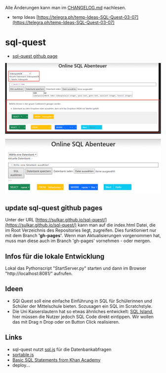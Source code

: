 Alle Änderungen kann man im [CHANGELOG.md](CHANGELOG.md) nachlesen.
- temp Ideas [https://telegra.ph/temp-Ideas-SQL-Quest-03-07](https://telegra.ph/temp-Ideas-SQL-Quest-03-07)

# sql-quest
- [sql-quest github page](https://sulkar.github.io/sql-quest/)

![bild-v2](/images/v2.png)

![bild-v1](/images/v1.png)

## update sql-quest github pages
Unter der URL [https://sulkar.github.io/sql-quest/](https://sulkar.github.io/sql-quest/) kann man auf die index.html Datei, die im Root Verzeichnis des Repositories liegt, zugreifen. Dies funktioniert nur mit dem Branch **'gh-pages'**. Wenn man Aktualisierungen vorgenommen hat, muss man diese auch im Branch 'gh-pages' vornehmen - oder mergen.

## Infos für die lokale Entwicklung
Lokal das Pythonscript "StartServer.py" starten und dann im Browser "http://localhost:8081/" aufrufen.

## Ideen
- SQl Quest soll eine einfache Einführung in SQL für Schülerinnen und Schüler der Mittelschule bieten. Sozusagen ein SQL im Scratchstyle.
- Die Uni Kaiserslautern hat so etwas ähnliches entwickelt: [SQL Island](https://sql-island.informatik.uni-kl.de/), hier müssen die Nutzer jedoch SQL Code direkt eintippen. Wir wollen das mit Drag n Drop oder on Button Click realisieren.

## Links
- sql-quest nutzt [sql.js](https://github.com/sql-js/sql.js) für die Datenbankabfragen
- [sortable.js](https://github.com/SortableJS/Sortable)
- [Basic SQL Statements from Khan Academy](https://telegra.ph/Basic-SQL-Statements-03-06)
- deploy...
